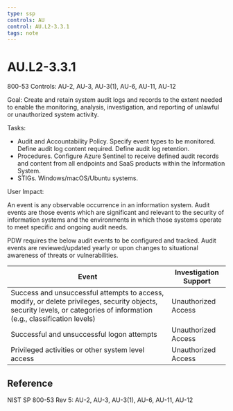 ```yaml
---
type: ssp
controls: AU
control: AU.L2-3.3.1
tags: note
---
```


# AU.L2-3.3.1

800-53 Controls: AU-2, AU-3, AU-3(1), AU-6, AU-11, AU-12

Goal: Create and retain system audit logs and records to the extent needed to enable the monitoring, analysis, investigation, and reporting of unlawful or unauthorized system activity.

Tasks:

- Audit and Accountability Policy. Specify event types to be monitored. Define audit log content required. Define audit log retention.
- Procedures. Configure Azure Sentinel to receive defined audit records and content from all endpoints and SaaS products within the Information System.
- STIGs. Windows/macOS/Ubuntu systems.

User Impact:

An event is any observable occurrence in an information system. Audit events are those events which are significant and relevant to the security of information systems and the environments in which those systems operate to meet specific and ongoing audit needs.

PDW requires the below audit events to be configured and tracked. Audit events are reviewed/updated yearly or upon changes to situational awareness of threats or vulnerabilities.

| Event                                                                                                                                                                    | Investigation Support |
| ------------------------------------------------------------------------------------------------------------------------------------------------------------------------ | --------------------- |
| Success and unsuccessful attempts to access, modify, or delete privileges, security objects, security levels, or categories of information (e.g., classification levels) | Unauthorized Access   |
| Successful and unsuccessful logon attempts                                                                                                                               | Unauthorized Access   |
| Privileged activities or other system level access                                                                                                                       | Unauthorized Access   |

## Reference

NIST SP 800-53 Rev 5: AU-2, AU-3, AU-3(1), AU-6, AU-11, AU-12